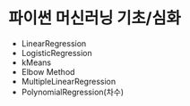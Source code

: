 # 파이썬 머신러닝 기초/심화

* LinearRegression
* LogisticRegression
* kMeans
 * Elbow Method
* MultipleLinearRegression
* PolynomialRegression(차수)
